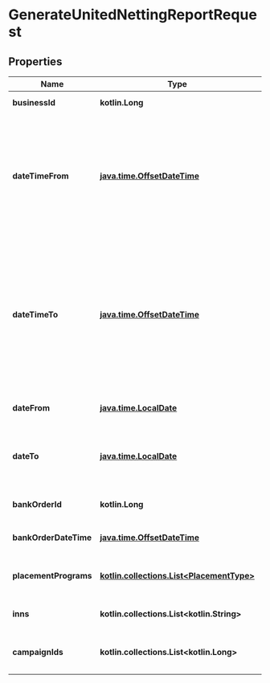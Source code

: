 
# GenerateUnitedNettingReportRequest

## Properties
| Name | Type | Description | Notes |
| ------------ | ------------- | ------------- | ------------- |
| **businessId** | **kotlin.Long** | Идентификатор бизнеса. |  |
| **dateTimeFrom** | [**java.time.OffsetDateTime**](java.time.OffsetDateTime.md) | {% note warning \&quot;\&quot; %}  Этот параметр устарел. Не используйте его.  {% endnote %}  Начало периода, включительно.  |  [optional] |
| **dateTimeTo** | [**java.time.OffsetDateTime**](java.time.OffsetDateTime.md) | {% note warning \&quot;\&quot; %}  Этот параметр устарел. Не используйте его.  {% endnote %}  Конец периода, включительно. Максимальный период — 1 год.  |  [optional] |
| **dateFrom** | [**java.time.LocalDate**](java.time.LocalDate.md) | Начало периода, включительно. |  [optional] |
| **dateTo** | [**java.time.LocalDate**](java.time.LocalDate.md) | Конец периода, включительно. Максимальный период — 1 год. |  [optional] |
| **bankOrderId** | **kotlin.Long** | Номер платежного поручения. |  [optional] |
| **bankOrderDateTime** | [**java.time.OffsetDateTime**](java.time.OffsetDateTime.md) | Дата платежного поручения. |  [optional] |
| **placementPrograms** | [**kotlin.collections.List&lt;PlacementType&gt;**](PlacementType.md) | Список моделей, которые нужны в отчете.  |  [optional] |
| **inns** | **kotlin.collections.List&lt;kotlin.String&gt;** | Список ИНН, которые нужны в отчете. |  [optional] |
| **campaignIds** | **kotlin.collections.List&lt;kotlin.Long&gt;** | Список магазинов, которые нужны в отчете. |  [optional] |




